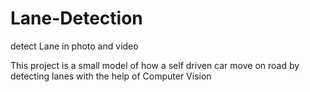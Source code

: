 # Lane-Detection
detect Lane in photo and video


This project is a small model of how a self driven car move on road by detecting lanes with the help of Computer Vision
